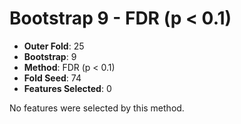 # Bootstrap 9 - FDR (p < 0.1)

- **Outer Fold**: 25
- **Bootstrap**: 9
- **Method**: FDR (p < 0.1)
- **Fold Seed**: 74
- **Features Selected**: 0

No features were selected by this method.
